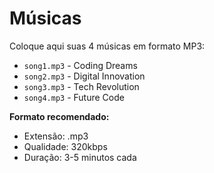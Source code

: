 # Músicas

Coloque aqui suas 4 músicas em formato MP3:

- `song1.mp3` - Coding Dreams
- `song2.mp3` - Digital Innovation  
- `song3.mp3` - Tech Revolution
- `song4.mp3` - Future Code

**Formato recomendado:**
- Extensão: .mp3
- Qualidade: 320kbps
- Duração: 3-5 minutos cada
